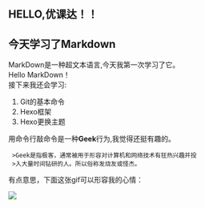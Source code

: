 ## HELLO,优课达！！
## 今天学习了Markdown  
 MarkDown是一种超文本语言,今天我第一次学习了它。  
 Hello MarkDown！  
 接下来我还会学习:  
 1. Git的基本命令
 1. Hexo框架
 1. Hexo更换主题  

 用命令行敲命令是一种**Geek**行为,我觉得还挺有趣的。 
 
     >Geek是指极客，通常被用于形容对计算机和网络技术有狂热兴趣并投  
     >入大量时间钻研的人。所以俗称发烧友或怪杰。  
    
有点意思，下面这张gif可以形容我的心情：  

![](https://qgt-style.oss-cn-hangzhou.aliyuncs.com/newcoursep4/g1/g1-2-2/tenor.gif)     


